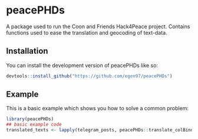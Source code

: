 
<!-- README.md is generated from README.Rmd. Please edit that file -->

# peacePHDs

<!-- badges: start -->
<!-- badges: end -->

A package used to run the Coon and Friends Hack4Peace project. Contains
functions used to ease the translation and geocoding of text-data.

## Installation

You can install the development version of peacePHDs like so:

``` r
devtools::install_github("https://github.com/egen97/peacePHDs")
```

## Example

This is a basic example which shows you how to solve a common problem:

``` r
library(peacePHDs)
## basic example code
translated_texts <- lapply(telegram_posts, peacePHDs::translate_colBind)
```
